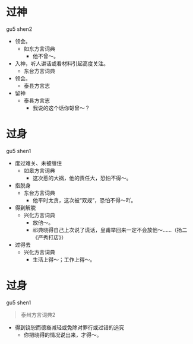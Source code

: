 # 过神
gu5 shen2
+ 领会。
  * 如东方言词典
    - 他不曾～。
+ 入神，听人讲话或看材料引起高度关注。
  * 东台方言词典
+ 领会。
  * 泰县方言志
+ 留神
  * 泰县方言志
    - 我说的这个话你哿曾～？

# 过身
gu5 shen1
+ 度过难关、未被缠住
  * 如皋方言词典
    - 这次惹的大祸，他的责任大，恐怕不得～。
+ 指脱身
  * 东台方言词典
    - 他平时太贪，这次被“双规”，恐怕不得～吖。
+ 得到解脱
  * 兴化方言词典
    - 放他～。
    - 祁典晓得自己上次说了谎话，皇甫举回来一定不会放他～……（扬二《严秀打店》）
+ 过得去
  * 兴化方言词典
    - 生活上得～；工作上得～。

# 过身
gu5 shen1
> 泰州方言词典2
- 得到饶恕而德裔减轻或免除对罪行或过错的追究
  - 你把晓得的情况说出来，才得～。
